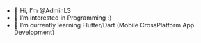 - 👋 Hi, I’m @AdminL3
- 👀 I’m interested in Programming :)
- 🌱 I’m currently learning Flutter/Dart (Mobile CrossPlatform App Development)
